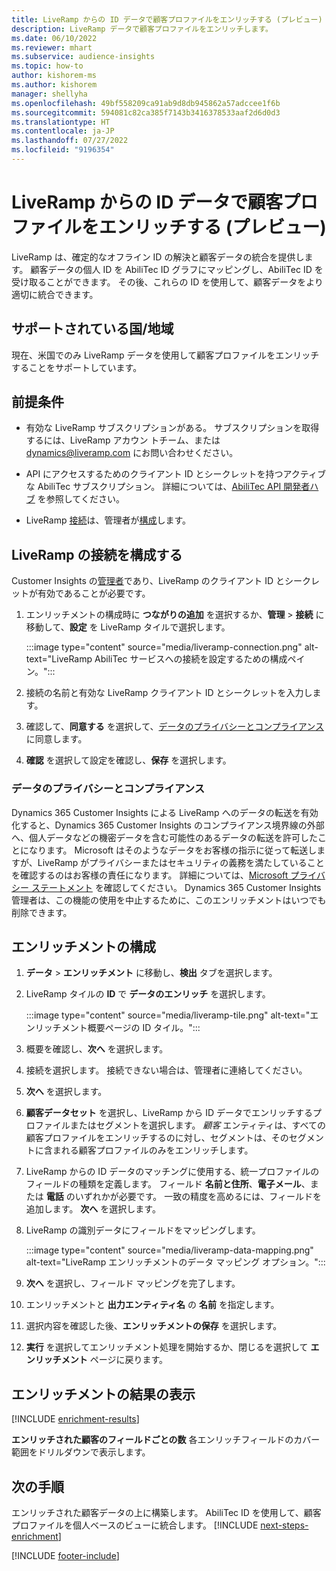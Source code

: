 ```yaml
---
title: LiveRamp からの ID データで顧客プロファイルをエンリッチする (プレビュー)
description: LiveRamp データで顧客プロファイルをエンリッチします。
ms.date: 06/10/2022
ms.reviewer: mhart
ms.subservice: audience-insights
ms.topic: how-to
author: kishorem-ms
ms.author: kishorem
manager: shellyha
ms.openlocfilehash: 49bf558209ca91ab9d8db945862a57adccee1f6b
ms.sourcegitcommit: 594081c82ca385f7143b3416378533aaf2d6d0d3
ms.translationtype: HT
ms.contentlocale: ja-JP
ms.lasthandoff: 07/27/2022
ms.locfileid: "9196354"
---
```

# <a name="enrich-customer-profiles-with-identity-data-from-liveramp-preview"></a>LiveRamp からの ID データで顧客プロファイルをエンリッチする (プレビュー)

LiveRamp は、確定的なオフライン ID の解決と顧客データの統合を提供します。 顧客データの個人 ID を AbiliTec ID グラフにマッピングし、AbiliTec ID を受け取ることができます。 その後、これらの ID を使用して、顧客データをより適切に統合できます。

## <a name="supported-countriesregions"></a>サポートされている国/地域

現在、米国でのみ LiveRamp データを使用して顧客プロファイルをエンリッチすることをサポートしています。

## <a name="prerequisites"></a>前提条件

- 有効な LiveRamp サブスクリプションがある。 サブスクリプションを取得するには、LiveRamp アカウン トチーム、または [dynamics@liveramp.com](mailto:dynamics@liveramp.com) にお問い合わせください。

- API にアクセスするためのクライアント ID とシークレットを持つアクティブな AbiliTec サブスクリプション。 詳細については、[AbiliTec API 開発者ハブ](https://developers.liveramp.com/abilitec-api/) を参照してください。

- LiveRamp [接続](connections.md)は、管理者が[構成](#configure-the-connection-for-liveramp)します。

## <a name="configure-the-connection-for-liveramp"></a>LiveRamp の接続を構成する

Customer Insights の[管理者](permissions.md#admin)であり、LiveRamp のクライアント ID とシークレットが有効であることが必要です。

1. エンリッチメントの構成時に **つながりの追加** を選択するか、**管理** > **接続** に移動して、**設定** を LiveRamp タイルで選択します。

   :::image type="content" source="media/liveramp-connection.png" alt-text="LiveRamp AbiliTec サービスへの接続を設定するための構成ペイン。":::

1. 接続の名前と有効な LiveRamp クライアント ID とシークレットを入力します。

1. 確認して、**同意する** を選択して、[データのプライバシーとコンプライアンス](#data-privacy-and-compliance)に同意します。

1. **確認** を選択して設定を確認し、**保存** を選択します。

### <a name="data-privacy-and-compliance"></a>データのプライバシーとコンプライアンス

Dynamics 365 Customer Insights による LiveRamp へのデータの転送を有効化すると、Dynamics 365 Customer Insights のコンプライアンス境界線の外部へ、個人データなどの機密データを含む可能性のあるデータの転送を許可したことになります。 Microsoft はそのようなデータをお客様の指示に従って転送しますが、LiveRamp がプライバシーまたはセキュリティの義務を満たしていることを確認するのはお客様の責任になります。 詳細については、[Microsoft プライバシー ステートメント](https://go.microsoft.com/fwlink/?linkid=396732) を確認してください。 Dynamics 365 Customer Insights 管理者は、この機能の使用を中止するために、このエンリッチメントはいつでも削除できます。

## <a name="configure-the-enrichment"></a>エンリッチメントの構成

1. **データ** > **エンリッチメント** に移動し、**検出** タブを選択します。

1. LiveRamp タイルの **ID** で **データのエンリッチ** を選択します。

   :::image type="content" source="media/liveramp-tile.png" alt-text="エンリッチメント概要ページの ID タイル。":::

1. 概要を確認し、**次へ** を選択します。

1. 接続を選択します。 接続できない場合は、管理者に連絡してください。

1. **次へ** を選択します。

1. **顧客データセット** を選択し、LiveRamp から ID データでエンリッチするプロファイルまたはセグメントを選択します。 *顧客* エンティティは、すべての顧客プロファイルをエンリッチするのに対し、セグメントは、そのセグメントに含まれる顧客プロファイルのみをエンリッチします。

1. LiveRamp からの ID データのマッチングに使用する、統一プロファイルのフィールドの種類を定義します。 フィールド **名前と住所**、**電子メール**、または **電話** のいずれかが必要です。 一致の精度を高めるには、フィールドを追加します。 **次へ** を選択します。

1. LiveRamp の識別データにフィールドをマッピングします。

   :::image type="content" source="media/liveramp-data-mapping.png" alt-text="LiveRamp エンリッチメントのデータ マッピング オプション。":::

1. **次へ** を選択し、フィールド マッピングを完了します。

1. エンリッチメントと **出力エンティティ名** の **名前** を指定します。

1. 選択内容を確認した後、**エンリッチメントの保存** を選択します。

1. **実行** を選択してエンリッチメント処理を開始するか、閉じるを選択して **エンリッチメント** ページに戻ります。

## <a name="view-enrichment-results"></a>エンリッチメントの結果の表示

[!INCLUDE [enrichment-results](includes/enrichment-results.md)]

**エンリッチされた顧客のフィールドごとの数** 各エンリッチフィールドのカバー範囲をドリルダウンで表示します。

## <a name="next-steps"></a>次の手順

エンリッチされた顧客データの上に構築します。 AbiliTec ID を使用して、顧客プロファイルを個人ベースのビューに統合します。
[!INCLUDE [next-steps-enrichment](includes/next-steps-enrichment.md)]

[!INCLUDE [footer-include](includes/footer-banner.md)]
